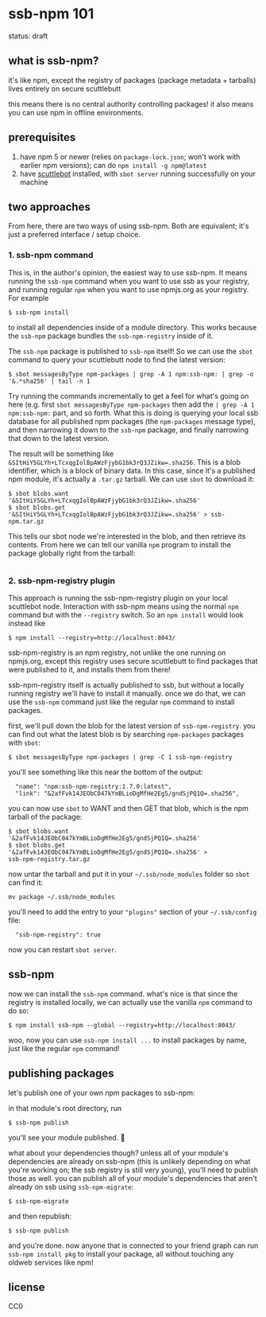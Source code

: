 # ssb-npm 101

status: draft

## what is ssb-npm?

it's like npm, except the registry of packages (package metadata + tarballs)
lives entirely on secure scuttlebutt

this means there is no central authority controlling packages! it also means you
can use npm in offline environments.

## prerequisites

1. have npm 5 or newer (relies on `package-lock.json`; won't work with earlier
   npm versions); can do `npm install -g npm@latest`
2. have [scuttlebot](https://github.com/ssbc/scuttlebot) installed, with `sbot
   server` running successfully on your machine

## two approaches

From here, there are two ways of using ssb-npm. Both are equivalent; it's just a
preferred interface / setup choice.

### 1. ssb-npm command

This is, in the author's opinion, the easiest way to use ssb-npm. It means
running the `ssb-npm` command when you want to use ssb as your registry, and
running regular `npm` when you want to use npmjs.org as your registry. For
example

```
$ ssb-npm install
```

to install all dependencies inside of a module directory. This works because the
`ssb-npm` package bundles the `ssb-npm-registry` inside of it.

The `ssb-npm` package is published to `ssb-npm` itself! So we can use the `sbot`
command to query your scuttlebutt node to find the latest version:

```
$ sbot messagesByType npm-packages | grep -A 1 npm:ssb-npm: | grep -o '&.*sha256' | tail -n 1
```

Try running the commands incrementally to get a feel for what's going on here
(e.g. first `sbot messagesByType npm-packages` then add the `| grep -A 1
npm:ssb-npm:` part, and so forth. What this is doing is querying your local ssb
database for all published npm packages (the `npm-packages` message type), and
then narrowing it down to the `ssb-npm` package, and finally narrowing that down
to the latest version.

The result will be something like
`&SItHiY5GLYh+LTcxqgIolBpAWzFjybG1bk3rQ3JZikw=.sha256`. This is a blob
identifier, which is a block of binary data. In this case, since it's a
published npm module, it's actually a `.tar.gz` tarball. We can use `sbot` to
download it:

```
$ sbot blobs.want '&SItHiY5GLYh+LTcxqgIolBpAWzFjybG1bk3rQ3JZikw=.sha256'
$ sbot blobs.get '&SItHiY5GLYh+LTcxqgIolBpAWzFjybG1bk3rQ3JZikw=.sha256' > ssb-npm.tar.gz
```

This tells our sbot node we're interested in the blob, and then retrieve its
contents. From here we can tell our vanilla `npm` program to install the package
globally right from the tarball:

```
```


### 2. ssb-npm-registry plugin

This approach is running the ssb-npm-registry plugin on your local scuttlebot
node. Interaction with ssb-npm means using the normal `npm` command but with the
`--registry` switch. So an `npm install` would look instead like

```
$ npm install --registry=http://localhost:8043/
```

ssb-npm-registry is an npm registry, not unlike the one running on npmjs.org,
except this registry uses secure scuttlebutt to find packages that were
published to it, and installs them from there!

ssb-npm-registry itself is actually published to ssb, but without a locally
running registry we'll have to install it manually. once we do that, we can use
the `ssb-npm` command just like the regular `npm` command to install packages.

first, we'll pull down the blob for the latest version of `ssb-npm-registry`.
you can find out what the latest blob is by searching `npm-packages` packages
with `sbot`:

```
$ sbot messagesByType npm-packages | grep -C 1 ssb-npm-registry
```

you'll see something like this near the bottom of the output:

```
  "name": "npm:ssb-npm-registry:1.7.0:latest",
  "link": "&2afFvk14JEObC047kYmBLioDgMfHe2Eg5/gndSjPQ1Q=.sha256",
```

you can now use `sbot` to WANT and then GET that blob, which is the npm tarball
of the package:

```
$ sbot blobs.want '&2afFvk14JEObC047kYmBLioDgMfHe2Eg5/gndSjPQ1Q=.sha256'
$ sbot blobs.get '&2afFvk14JEObC047kYmBLioDgMfHe2Eg5/gndSjPQ1Q=.sha256' >
ssb-npm-registry.tar.gz
```

now untar the tarball and put it in your `~/.ssb/node_modules` folder so `sbot`
can find it:

```
mv package ~/.ssb/node_modules
```

you'll need to add the entry to your `"plugins"` section of your `~/.ssb/config`
file:

```
  "ssb-npm-registry": true
```

now you can restart `sbot server`.

## ssb-npm

now we can install the `ssb-npm` command. what's nice is that since the registry
is installed locally, we can actually use the vanilla `npm` command to do so:

```
$ npm install ssb-npm --global --registry=http://localhost:8043/
```

woo, now you can use `ssb-npm install ...` to install packages by name, just
like the regular `npm` command!

## publishing packages

let's publish one of your own npm packages to ssb-npm:

in that module's root directory, run

```
$ ssb-npm publish
```

you'll see your module published. :tada:

what about your dependencies though? unless all of your module's dependencies
are already on ssb-npm (this is unlikely depending on what you're working on;
the ssb registry is still very young), you'll need to publish those as well. you
can publish all of your module's dependencies that aren't already on ssb using
`ssb-npm-migrate`:

```
$ ssb-npm-migrate
```

and then republish:

```
$ ssb-npm publish
```

and you're done. now anyone that is connected to your friend graph can run
`ssb-npm install pkg` to install your package, all without touching any oldweb
services like npm!

## license

CC0

